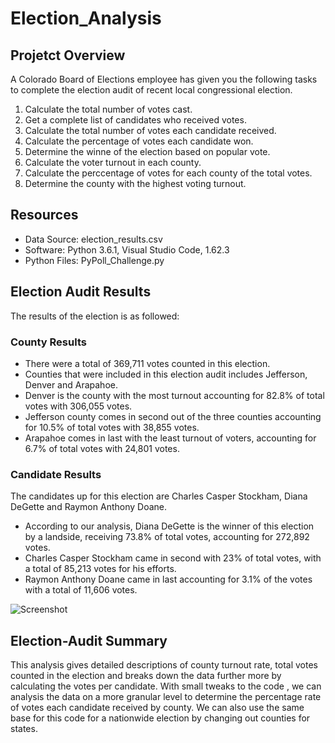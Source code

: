 # Election_Analysis

## Projetct Overview
A Colorado Board of Elections employee has given you the following tasks to complete the election audit of recent local congressional election. 

1. Calculate the total number of votes cast.
2. Get a complete list of candidates who received votes.
3. Calculate the total number of votes each candidate received. 
4. Calculate the percentage of votes each candidate won.
5. Determine the winne of the election based on popular vote.
6. Calculate the voter turnout in each county. 
7. Calculate the perccentage of votes for each county of the total votes.
8. Determine the county with the highest voting turnout.

## Resources
- Data Source: election_results.csv
- Software: Python 3.6.1, Visual Studio Code, 1.62.3
- Python Files: PyPoll_Challenge.py

## Election Audit Results
The results of the election is as followed:

### County Results
- There were a total of 369,711 votes counted in this election. 
- Counties that were included in this election audit includes Jefferson, Denver and Arapahoe.
- Denver is the county with the most turnout accounting for 82.8% of total votes with 306,055 votes.
- Jefferson county comes in second out of the three counties accounting for 10.5% of total votes with 38,855 votes. 
- Arapahoe comes in last with the least turnout of voters, accounting for 6.7% of total votes with 24,801 votes. 

### Candidate Results
The candidates up for this election are Charles Casper Stockham, Diana DeGette and Raymon Anthony Doane.
- According to our analysis, Diana DeGette is the winner of this election by a landside, receiving 73.8% of total votes, accounting for 272,892 votes. 
- Charles Casper Stockham came in second with 23% of total votes, with a total of 85,213 votes for his efforts. 
- Raymon Anthony Doane came in last accounting for 3.1% of the votes with a total of 11,606 votes. 

![Screenshot](election_analysis_results.png)

## Election-Audit Summary
This analysis gives detailed descriptions of county turnout rate, total votes counted in the election and breaks down the data further more by calculating the votes per candidate. With small tweaks to the code , we can analysis the data on a more granular level to determine the percentage rate of votes each candidate received by county. We can also use the same base for this code for a nationwide election by changing out counties for states. 
